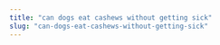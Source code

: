 ```yaml
---
title: "can dogs eat cashews without getting sick"
slug: "can-dogs-eat-cashews-without-getting-sick"
---
```


